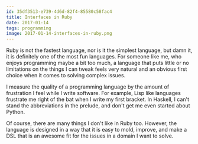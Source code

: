 ```yaml
---
id: 35df3513-e739-4d6d-82f4-85580c58fac4
title: Interfaces in Ruby
date: 2017-01-14
tags: programming
image: 2017-01-14-interfaces-in-ruby.png
---
```


Ruby is not the fastest language, nor is it the simplest language, but damn it,
it is definitely one of the most fun languages. For someone like me, who enjoys
programming maybe a bit too much, a language that puts little or no limitations
on the things I can tweak feels very natural and an obvious first choice when it
comes to solving complex issues.

I measure the quality of a programming language by the amount of frustration I
feel while I write software. For example, Lisp like languages frustrate me right
of the bat when I write my first bracket. In Haskell, I can't stand the
abbreviations in the prelude, and don't get me even started about Python.

Of course, there are many things I don't like in Ruby too. However, the language
is designed in a way that it is easy to mold, improve, and make a DSL that is
an awesome fit for the issues in a domain I want to solve.


